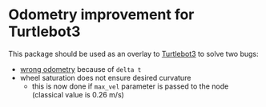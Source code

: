 # Odometry improvement for Turtlebot3

This package should be used as an overlay to [Turtlebot3](https://github.com/ROBOTIS-GIT/turtlebot3) to solve two bugs:

- [wrong odometry](https://github.com/ROBOTIS-GIT/turtlebot3/pull/1001/commits) because of `delta t`
- wheel saturation does not ensure desired curvature
    - this is now done if `max_vel` parameter is passed to the node (classical value is 0.26 m/s)
